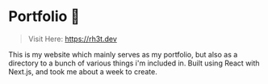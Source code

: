 # Portfolio 📄
> Visit Here: https://rh3t.dev

This is my website which mainly serves as my portfolio, but also as a directory to a bunch of various things i'm included in. Built using React with Next.js, and took me about a week to create.